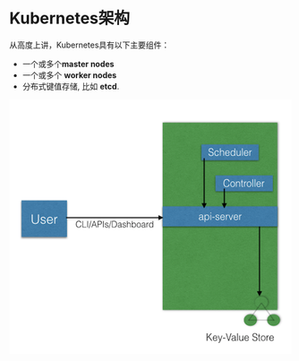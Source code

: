 # Kubernetes架构

从高度上讲，Kubernetes具有以下主要组件：

* 一个或多个**master nodes**
* 一个或多个 **worker nodes**
* 分布式键值存储, 比如 **etcd**.

![Kubernetes &#x67B6;&#x6784;](../../.gitbook/assets/image%20%2814%29.png)



